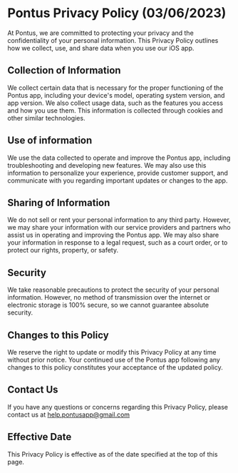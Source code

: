 # Pontus Privacy Policy (03/06/2023)

At Pontus, we are committed to protecting your privacy and the confidentiality of your personal information. This Privacy Policy outlines how we collect, use, and share data when you use our iOS app.

## Collection of Information
We collect certain data that is necessary for the proper functioning of the Pontus app, including your device's model, operating system version, and app version. We also collect usage data, such as the features you access and how you use them. This information is collected through cookies and other similar technologies.

## Use of information
We use the data collected to operate and improve the Pontus app, including troubleshooting and developing new features. We may also use this information to personalize your experience, provide customer support, and communicate with you regarding important updates or changes to the app.

## Sharing of Information
We do not sell or rent your personal information to any third party. However, we may share your information with our service providers and partners who assist us in operating and improving the Pontus app. We may also share your information in response to a legal request, such as a court order, or to protect our rights, property, or safety.

## Security
We take reasonable precautions to protect the security of your personal information. However, no method of transmission over the internet or electronic storage is 100% secure, so we cannot guarantee absolute security.

## Changes to this Policy
We reserve the right to update or modify this Privacy Policy at any time without prior notice. Your continued use of the Pontus app following any changes to this policy constitutes your acceptance of the updated policy.

## Contact Us
If you have any questions or concerns regarding this Privacy Policy, please contact us at help.pontusapp@gmail.com

## Effective Date
This Privacy Policy is effective as of the date specified at the top of this page.
